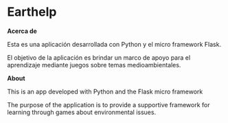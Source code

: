 # Earthelp

**Acerca de**

Esta es una aplicación desarrollada con Python y el micro framework Flask.

El objetivo de la aplicación es brindar un marco de apoyo para el aprendizaje mediante juegos sobre temas medioambientales. 


**About**

This is an app developed with Python and the Flask micro framework 

The purpose of the application is to provide a supportive framework for learning through games about environmental issues.
